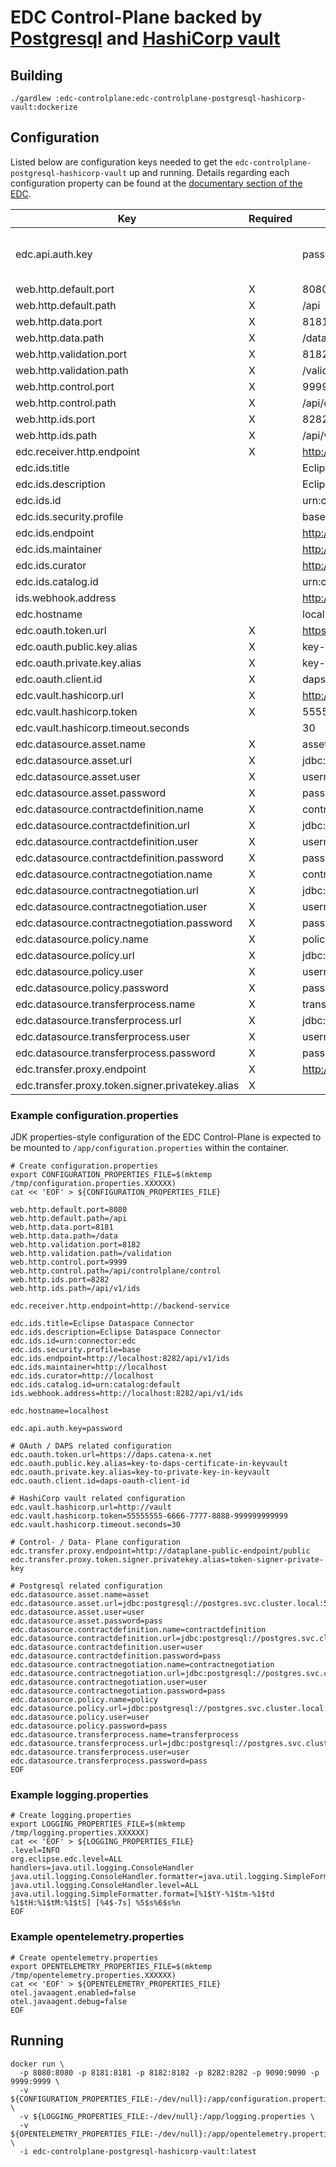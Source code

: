 # EDC Control-Plane backed by [Postgresql](https://www.postgresql.org/) and [HashiCorp vault](https://www.vaultproject.io/docs)

## Building

```shell
./gardlew :edc-controlplane:edc-controlplane-postgresql-hashicorp-vault:dockerize
```

## Configuration

Listed below are configuration keys needed to get the `edc-controlplane-postgresql-hashicorp-vault` up and running.
Details regarding each configuration property can be found at the [documentary section of the EDC](https://github.com/eclipse-edc/Connector/tree/main/docs).

| Key                                              | Required | Example                                                                      | Description                |
|--------------------------------------------------|----------|------------------------------------------------------------------------------|----------------------------|
| edc.api.auth.key                                 |          | password                                                                     | default value: random UUID |
| web.http.default.port                            | X        | 8080                                                                         |                            |
| web.http.default.path                            | X        | /api                                                                         |                            |
| web.http.data.port                               | X        | 8181                                                                         |                            |
| web.http.data.path                               | X        | /data                                                                        |                            |
| web.http.validation.port                         | X        | 8182                                                                         |                            |
| web.http.validation.path                         | X        | /validation                                                                  |                            |
| web.http.control.port                            | X        | 9999                                                                         |                            |
| web.http.control.path                            | X        | /api/controlplane/control                                                    |                            |
| web.http.ids.port                                | X        | 8282                                                                         |                            |
| web.http.ids.path                                | X        | /api/v1/ids                                                                  |                            |
| edc.receiver.http.endpoint                       | X        | <http://backend-service>                                                     |                            |
| edc.ids.title                                    |          | Eclipse Dataspace Connector                                                  |                            |
| edc.ids.description                              |          | Eclipse Dataspace Connector                                                  |                            |
| edc.ids.id                                       |          | urn:connector:edc                                                            |                            |
| edc.ids.security.profile                         |          | base                                                                         |                            |
| edc.ids.endpoint                                 |          | <http://localhost:8282/api/v1/ids>                                           |                            |
| edc.ids.maintainer                               |          | <http://localhost>                                                           |                            |
| edc.ids.curator                                  |          | <http://localhost>                                                           |                            |
| edc.ids.catalog.id                               |          | urn:catalog:default                                                          |                            |
| ids.webhook.address                              |          | <http://localhost:8282/api/v1/ids>                                           |                            |
| edc.hostname                                     |          | localhost                                                                    |                            |
| edc.oauth.token.url                              | X        | <https://daps.catena-x.net>                                                  |                            |
| edc.oauth.public.key.alias                       | X        | key-to-daps-certificate-in-keyvault                                          |                            |
| edc.oauth.private.key.alias                      | X        | key-to-private-key-in-keyvault                                               |                            |
| edc.oauth.client.id                              | X        | daps-oauth-client-id                                                         |                            |
| edc.vault.hashicorp.url                          | X        | <http://vault>                                                               |                            |
| edc.vault.hashicorp.token                        | X        | 55555555-6666-7777-8888-999999999999                                         |                            |
| edc.vault.hashicorp.timeout.seconds              |          | 30                                                                           |                            |
| edc.datasource.asset.name                        | X        | asset                                                                        |                            |
| edc.datasource.asset.url                         | X        | jdbc:postgresql://postgres.svc.cluster.local:5432/edc_asset_db               |                            |
| edc.datasource.asset.user                        | X        | username                                                                     |                            |
| edc.datasource.asset.password                    | X        | password                                                                     |                            |
| edc.datasource.contractdefinition.name           | X        | contractdefinition                                                           |                            |
| edc.datasource.contractdefinition.url            | X        | jdbc:postgresql://postgres.svc.cluster.local:5432/edc_contractdefinition_db  |                            |
| edc.datasource.contractdefinition.user           | X        | username                                                                     |                            |
| edc.datasource.contractdefinition.password       | X        | password                                                                     |                            |
| edc.datasource.contractnegotiation.name          | X        | contractnegotiation                                                          |                            |
| edc.datasource.contractnegotiation.url           | X        | jdbc:postgresql://postgres.svc.cluster.local:5432/edc_contractnegotiation_db |                            |
| edc.datasource.contractnegotiation.user          | X        | username                                                                     |                            |
| edc.datasource.contractnegotiation.password      | X        | password                                                                     |                            |
| edc.datasource.policy.name                       | X        | policy                                                                       |                            |
| edc.datasource.policy.url                        | X        | jdbc:postgresql://postgres.svc.cluster.local:5432/edc_policy_db              |                            |
| edc.datasource.policy.user                       | X        | username                                                                     |                            |
| edc.datasource.policy.password                   | X        | password                                                                     |                            |
| edc.datasource.transferprocess.name              | X        | transferprocess                                                              |                            |
| edc.datasource.transferprocess.url               | X        | jdbc:postgresql://postgres.svc.cluster.local:5432/edc_transferprocess_db     |                            |
| edc.datasource.transferprocess.user              | X        | username                                                                     |                            |
| edc.datasource.transferprocess.password          | X        | password                                                                     |                            |
| edc.transfer.proxy.endpoint                      | X        | <http://proxy>                                                               |                            |
| edc.transfer.proxy.token.signer.privatekey.alias | X        |                                                                              |                            |

### Example configuration.properties

JDK properties-style configuration of the EDC Control-Plane is expected to be mounted to `/app/configuration.properties` within the container.

```shell
# Create configuration.properties
export CONFIGURATION_PROPERTIES_FILE=$(mktemp /tmp/configuration.properties.XXXXXX)
cat << 'EOF' > ${CONFIGURATION_PROPERTIES_FILE}

web.http.default.port=8080
web.http.default.path=/api
web.http.data.port=8181
web.http.data.path=/data
web.http.validation.port=8182
web.http.validation.path=/validation
web.http.control.port=9999
web.http.control.path=/api/controlplane/control
web.http.ids.port=8282
web.http.ids.path=/api/v1/ids

edc.receiver.http.endpoint=http://backend-service

edc.ids.title=Eclipse Dataspace Connector
edc.ids.description=Eclipse Dataspace Connector
edc.ids.id=urn:connector:edc
edc.ids.security.profile=base
edc.ids.endpoint=http://localhost:8282/api/v1/ids
edc.ids.maintainer=http://localhost
edc.ids.curator=http://localhost
edc.ids.catalog.id=urn:catalog:default
ids.webhook.address=http://localhost:8282/api/v1/ids

edc.hostname=localhost

edc.api.auth.key=password

# OAuth / DAPS related configuration
edc.oauth.token.url=https://daps.catena-x.net
edc.oauth.public.key.alias=key-to-daps-certificate-in-keyvault
edc.oauth.private.key.alias=key-to-private-key-in-keyvault
edc.oauth.client.id=daps-oauth-client-id

# HashiCorp vault related configuration
edc.vault.hashicorp.url=http://vault
edc.vault.hashicorp.token=55555555-6666-7777-8888-999999999999
edc.vault.hashicorp.timeout.seconds=30

# Control- / Data- Plane configuration
edc.transfer.proxy.endpoint=http://dataplane-public-endpoint/public
edc.transfer.proxy.token.signer.privatekey.alias=token-signer-private-key

# Postgresql related configuration
edc.datasource.asset.name=asset
edc.datasource.asset.url=jdbc:postgresql://postgres.svc.cluster.local:5432/edc_asset
edc.datasource.asset.user=user
edc.datasource.asset.password=pass
edc.datasource.contractdefinition.name=contractdefinition
edc.datasource.contractdefinition.url=jdbc:postgresql://postgres.svc.cluster.local:5432/edc_contractdefinition
edc.datasource.contractdefinition.user=user
edc.datasource.contractdefinition.password=pass
edc.datasource.contractnegotiation.name=contractnegotiation
edc.datasource.contractnegotiation.url=jdbc:postgresql://postgres.svc.cluster.local:5432/edc_contractnegotiation
edc.datasource.contractnegotiation.user=user
edc.datasource.contractnegotiation.password=pass
edc.datasource.policy.name=policy
edc.datasource.policy.url=jdbc:postgresql://postgres.svc.cluster.local:5432/edc_policy
edc.datasource.policy.user=user
edc.datasource.policy.password=pass
edc.datasource.transferprocess.name=transferprocess
edc.datasource.transferprocess.url=jdbc:postgresql://postgres.svc.cluster.local:5432/edc_transferprocess
edc.datasource.transferprocess.user=user
edc.datasource.transferprocess.password=pass
EOF
```

### Example logging.properties

```shell
# Create logging.properties
export LOGGING_PROPERTIES_FILE=$(mktemp /tmp/logging.properties.XXXXXX)
cat << 'EOF' > ${LOGGING_PROPERTIES_FILE}
.level=INFO
org.eclipse.edc.level=ALL
handlers=java.util.logging.ConsoleHandler
java.util.logging.ConsoleHandler.formatter=java.util.logging.SimpleFormatter
java.util.logging.ConsoleHandler.level=ALL
java.util.logging.SimpleFormatter.format=[%1$tY-%1$tm-%1$td %1$tH:%1$tM:%1$tS] [%4$-7s] %5$s%6$s%n
EOF
```

### Example opentelemetry.properties

```shell
# Create opentelemetry.properties
export OPENTELEMETRY_PROPERTIES_FILE=$(mktemp /tmp/opentelemetry.properties.XXXXXX)
cat << 'EOF' > ${OPENTELEMETRY_PROPERTIES_FILE}
otel.javaagent.enabled=false
otel.javaagent.debug=false
EOF
```

## Running

```shell
docker run \
  -p 8080:8080 -p 8181:8181 -p 8182:8182 -p 8282:8282 -p 9090:9090 -p 9999:9999 \
  -v ${CONFIGURATION_PROPERTIES_FILE:-/dev/null}:/app/configuration.properties \
  -v ${LOGGING_PROPERTIES_FILE:-/dev/null}:/app/logging.properties \
  -v ${OPENTELEMETRY_PROPERTIES_FILE:-/dev/null}:/app/opentelemetry.properties \
  -i edc-controlplane-postgresql-hashicorp-vault:latest
```
